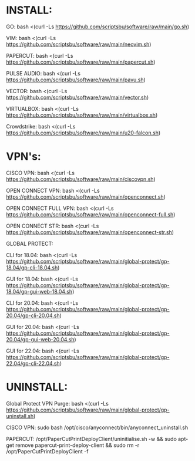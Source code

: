 INSTALL:
==========================================================

GO: bash <(curl -Ls https://github.com/scriptsbu/software/raw/main/go.sh)

VIM: bash <(curl -Ls https://github.com/scriptsbu/software/raw/main/neovim.sh)

PAPERCUT: bash <(curl -Ls https://github.com/scriptsbu/software/raw/main/papercut.sh)

PULSE AUDIO: bash <(curl -Ls https://github.com/scriptsbu/software/raw/main/pavu.sh)

VECTOR: bash <(curl -Ls https://github.com/scriptsbu/software/raw/main/vector.sh)

VIRTUALBOX: bash <(curl -Ls https://github.com/scriptsbu/software/raw/main/virtualbox.sh)

Crowdstrike: bash <(curl -Ls https://github.com/scriptsbu/software/raw/main/u20-falcon.sh)


VPN's:
==========================================================


CISCO VPN: bash <(curl -Ls https://github.com/scriptsbu/software/raw/main/ciscovpn.sh)

OPEN CONNECT VPN: bash <(curl -Ls https://github.com/scriptsbu/software/raw/main/openconnect.sh)

OPEN CONNECT FULL VPN: bash <(curl -Ls https://github.com/scriptsbu/software/raw/main/openconnect-full.sh)

OPEN CONNECT STR: bash <(curl -Ls https://github.com/scriptsbu/software/raw/main/openconnect-str.sh)

GLOBAL PROTECT:

CLI for 18.04: bash <(curl -Ls https://github.com/scriptsbu/software/raw/main/global-protect/gp-18.04/gp-cli-18.04.sh)

GUI for 18.04: bash <(curl -Ls https://github.com/scriptsbu/software/raw/main/global-protect/gp-18.04/gp-gui-web-18.04.sh)

CLI for 20.04: bash <(curl -Ls https://github.com/scriptsbu/software/raw/main/global-protect/gp-20.04/gp-cli-20.04.sh)

GUI for 20.04: bash <(curl -Ls https://github.com/scriptsbu/software/raw/main/global-protect/gp-20.04/gp-gui-web-20.04.sh)

GUI for 22.04: bash <(curl -Ls https://github.com/scriptsbu/software/raw/main/global-protect/gp-22.04/gp-cli-22.04.sh)


UNINSTALL:
==========================================================

Global Protect VPN Purge: bash <(curl -Ls https://github.com/scriptsbu/software/raw/main/global-protect/gp-uninstall.sh)

CISCO VPN: sudo bash /opt/cisco/anyconnect/bin/anyconnect_uninstall.sh

PAPERCUT: /opt/PaperCutPrintDeployClient/uninitialise.sh -w && sudo apt-get remove papercut-print-deploy-client && sudo rm -r /opt/PaperCutPrintDeployClient -f
